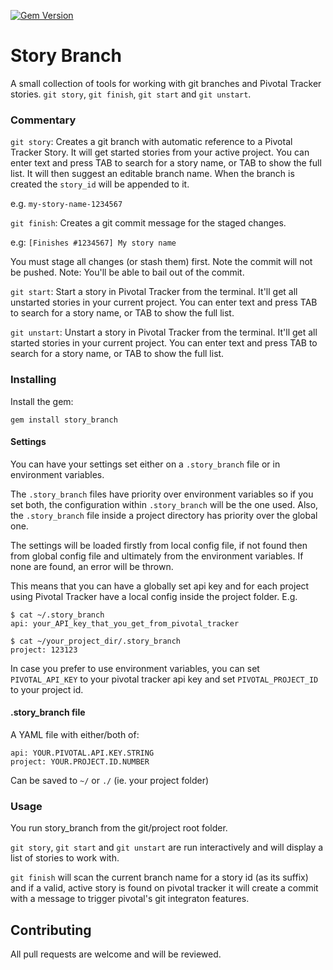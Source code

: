 [![Gem Version](https://badge.fury.io/rb/story_branch.png)](http://badge.fury.io/rb/story_branch)

# Story Branch

A small collection of tools for working with git branches and Pivotal
Tracker stories. `git story`, `git finish`, `git start` and `git
unstart`.

### Commentary

`git story`: Creates a git branch with automatic reference to a
Pivotal Tracker Story. It will get started stories from your active
project.  You can enter text and press TAB to search for a story
name, or TAB to show the full list. It will then suggest an editable
branch name. When the branch is created the `story_id` will
be appended to it.

e.g. `my-story-name-1234567`

`git finish`: Creates a git commit message for the staged changes.

e.g: `[Finishes #1234567] My story name`

You must stage all changes (or stash them) first. Note the commit will not
be pushed.  Note: You'll be able to bail out of the commit.

`git start`: Start a story in Pivotal Tracker from the terminal.
It'll get all unstarted stories in your current project.  You can
enter text and press TAB to search for a story name, or TAB to show
the full list.

`git unstart`: Unstart a story in Pivotal Tracker from the terminal.
It'll get all started stories in your current project.  You can
enter text and press TAB to search for a story name, or TAB to show
the full list.

### Installing

Install the gem:

    gem install story_branch

#### Settings

You can have your settings set either on a `.story_branch` file
or in environment variables.

The `.story_branch` files have priority over environment variables so if you set both,
the configuration within `.story_branch` will be the one used.
Also, the `.story_branch` file inside a project directory has priority over the global one.

The settings will be loaded firstly from local config file, if not found then from global
config file and ultimately from the environment variables. If none are found, an error
will be thrown.

This means that you can have a globally set api key and for each project using Pivotal Tracker
have a local config inside the project folder.
E.g.

```
$ cat ~/.story_branch
api: your_API_key_that_you_get_from_pivotal_tracker

$ cat ~/your_project_dir/.story_branch
project: 123123
```

In case you prefer to use environment variables, you can set
`PIVOTAL_API_KEY` to your pivotal tracker api key and set
`PIVOTAL_PROJECT_ID` to your project id.

#### .story_branch file

A YAML file with either/both of:

    api: YOUR.PIVOTAL.API.KEY.STRING
    project: YOUR.PROJECT.ID.NUMBER

Can be saved to `~/` or `./` (ie. your project folder)

### Usage

You run story_branch from the git/project root folder.

`git story`, `git start` and `git unstart` are run interactively and
will display a list of stories to work with.

`git finish` will scan the current branch name for a story id (as its
suffix) and if a valid, active story is found on pivotal tracker it
will create a commit with a message to trigger pivotal's git
integraton features.

## Contributing

All pull requests are welcome and will be reviewed.
